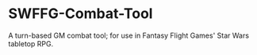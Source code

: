 # SWFFG-Combat-Tool
A turn-based GM combat tool; for use in Fantasy Flight Games' Star Wars tabletop RPG. 
